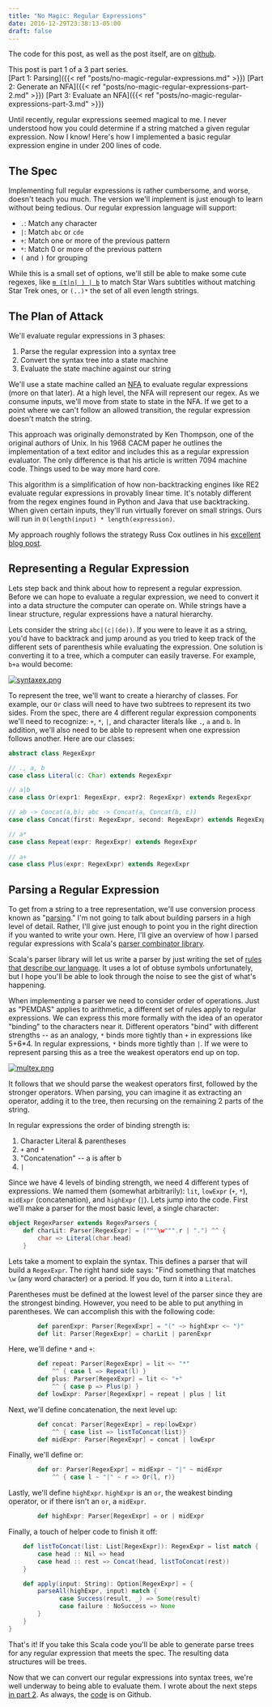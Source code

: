 ```yaml
---
title: "No Magic: Regular Expressions"
date: 2016-12-29T23:38:13-05:00
draft: false
---
```

The code for this post, as well as the post itself, are on [github](https://github.com/rcoh/toyregex).

This post is part 1 of a 3 part series.  
[Part 1: Parsing]({{< ref "posts/no-magic-regular-expressions.md" >}})
[Part 2: Generate an NFA]({{< ref "posts/no-magic-regular-expressions-part-2.md" >}})
[Part 3: Evaluate an NFA]({{< ref "posts/no-magic-regular-expressions-part-3.md" >}})

Until recently, regular expressions seemed magical to me. I never understood how you could determine if a string matched a given regular expression. Now I know! Here's how I implemented a basic regular expression engine in under 200 lines of code.
## The Spec ##
Implementing full regular expressions is rather cumbersome, and worse, doesn't teach you much. The version we'll implement is just enough to learn without being tedious. Our regular expression language will support:

* `.`: Match any character
* ``|``: Match ``abc`` or ``cde`` 
* ``+``: Match one or more of the previous pattern
* ``*``: Match 0 or more of the previous pattern
* ``(`` and ``)`` for grouping

While this is a small set of options, we'll still be able to make some cute regexes, like [``m (t|n| ) | b``](http://xkcd.com/1313/) to match Star Wars subtitles without matching Star Trek ones, or ``(..)*`` the set of all even length strings. 

## The Plan of Attack ##

We'll evaluate regular expressions in 3 phases:

1. Parse the regular expression into a syntax tree
2. Convert the syntax tree into a state machine
3. Evaluate the state machine against our string

We'll use a state machine called an [NFA](http://en.wikipedia.org/wiki/Nondeterministic_finite_automaton) to evaluate regular expressions (more on that later). At a high level, the NFA will represent our regex. As we consume inputs, we'll move from state to state in the NFA. If we get to a point where we can't follow an allowed transition, the regular expression doesn't match the string.

This approach was originally demonstrated by Ken Thompson, one of the original authors of Unix. In his 1968 CACM paper he outlines the implementation of a text editor and includes this as a regular expression evaluator. The only difference is that his article is written 7094 machine code. Things used to be way more hard core.

This algorithm is a simplification of how non-backtracking engines like RE2 evaluate regular expressions in provably linear time. It's notably different from the regex engines found in Python and Java that use backtracking. When given certain inputs, they'll run virtually forever on small strings. Ours will run in ``O(length(input) * length(expression)``.

My approach roughly follows the strategy Russ Cox outlines in his [excellent blog post](http://swtch.com/~rsc/regexp/regexp1.html).

## Representing a Regular Expression ##
Lets step back and think about how to represent a regular expression. Before we can hope to evaluate a regular expression, we need to convert it into a data structure the computer can operate on. While strings have a linear structure, regular expressions have a natural hierarchy.

Lets consider the string `abc|(c|(de))`. If you were to leave it as a string, you'd have to backtrack and jump around as you tried to keep track of the different sets of parenthesis while evaluating the expression. One solution is converting it to a tree, which a computer can easily traverse. For example, ``b+a`` would become:

[![syntaxex.png](https://svbtleusercontent.com/utcttrpai2yaw_small.png)](https://svbtleusercontent.com/utcttrpai2yaw.png)  

To represent the tree, we'll want to create a hierarchy of classes. For example, our ``Or`` class will need to have two subtrees to represent its two sides. From the spec, there are 4 different regular expression components we'll need to recognize: ``+``, ``*``, ``|``, and character literals like ``.``, ``a`` and ``b``. In addition, we'll also need to be able to represent when one expression follows another. Here are our classes:

```scala    
abstract class RegexExpr

// ., a, b
case class Literal(c: Char) extends RegexExpr

// a|b
case class Or(expr1: RegexExpr, expr2: RegexExpr) extends RegexExpr

// ab -> Concat(a,b); abc -> Concat(a, Concat(b, c))
case class Concat(first: RegexExpr, second: RegexExpr) extends RegexExpr

// a*
case class Repeat(expr: RegexExpr) extends RegexExpr
    
// a+
case class Plus(expr: RegexExpr) extends RegexExpr 
```

## Parsing a Regular Expression

To get from a string to a tree representation, we'll use conversion process known as "[parsing](http://en.wikipedia.org/wiki/Parsing)." I'm not going to talk about building parsers in a high level of detail. Rather, I'll give just enough to point you in the right direction if you wanted to write your own. Here, I'll give an overview of how I parsed regular expressions with Scala's [parser combinator library](http://www.scala-lang.org/api/2.10.3/index.html#scala.util.parsing.combinator.Parsers).

Scala's parser library will let us write a parser by just writing the set of [rules that describe our language](http://en.wikipedia.org/wiki/Formal_grammar). It uses a lot of obtuse symbols unfortunately, but I hope you'll be able to look through the noise to see the gist of what's happening.

When implementing a parser we need to consider order of operations. Just as "PEMDAS" applies to arithmetic, a different set of rules apply to regular expressions. We can express this more formally with the idea of an operator "binding" to the characters near it. Different operators "bind" with different strengths -- as an analogy, `*` binds more tightly than `+` in expressions like 5+6*4. In regular expressions, `*` binds more tightly than `|`. If we were to represent parsing this as a tree the weakest operators end up on top. 
 
[![multex.png](https://svbtleusercontent.com/sstquqt5mol21w_small.png)](https://svbtleusercontent.com/sstquqt5mol21w.png)

It follows that we should parse the weakest operators first, followed by the stronger operators. When parsing, you can imagine it as extracting an operator, adding it to the tree, then recursing on the remaining 2 parts of the string. 

In regular expressions the order of binding strength is:

1. Character Literal & parentheses
2. `+` and `*` 
3. "Concatenation" -- a is after b
4. `|`

Since we have 4 levels of binding strength, we need 4 different types of expressions. We named them (somewhat arbitrarily): `lit`, `lowExpr` (`+`, `*`), `midExpr` (concatenation), and `highExpr` (`|`). Lets jump into the code. First we'll make a parser for the most basic level, a single character:

```scala
object RegexParser extends RegexParsers {
	def charLit: Parser[RegexExpr] = ("""\w""".r | ".") ^^ { 
	    char => Literal(char.head) 
	}
```

Lets take a moment to explain the syntax. This defines a parser that will build a ``RegexExpr``. The right hand side says: "Find something that matches ``\w`` (any word character) or a period. If you do, turn it into a ``Literal``.

Parentheses must be defined at the lowest level of the parser since they are the strongest binding. However, you need to be able to put anything in parentheses. We can accomplish this with the following code:

```scala
        def parenExpr: Parser[RegexExpr] = "(" ~> highExpr <~ ")"
        def lit: Parser[RegexExpr] = charLit | parenExpr
```

Here, we'll define ``*`` and ``+``:

```scala
        def repeat: Parser[RegexExpr] = lit <~ "*" 
            ^^ { case l => Repeat(l) } 
        def plus: Parser[RegexExpr] = lit <~ "+" 
            ^^ { case p => Plus(p) }
        def lowExpr: Parser[RegexExpr] = repeat | plus | lit
```

Next, we'll define concatenation, the next level up:

```scala
        def concat: Parser[RegexExpr] = rep(lowExpr) 
            ^^ { case list => listToConcat(list)}
        def midExpr: Parser[RegexExpr] = concat | lowExpr
```

Finally, we'll define or:

```scala
        def or: Parser[RegexExpr] = midExpr ~ "|" ~ midExpr 
            ^^ { case l ~ "|" ~ r => Or(l, r)}
```

Lastly, we'll define ``highExpr``. ``highExpr`` is an ``or``, the weakest binding operator, or if there isn't an ``or``, a ``midExpr``.

```scala
        def highExpr: Parser[RegexExpr] = or | midExpr
```

Finally, a touch of helper code to finish it off:

```scala
    def listToConcat(list: List[RegexExpr]): RegexExpr = list match {
        case head :: Nil => head
        case head :: rest => Concat(head, listToConcat(rest))
    }

    def apply(input: String): Option[RegexExpr] = {
        parseAll(highExpr, input) match {
              case Success(result, _) => Some(result)
              case failure : NoSuccess => None
        }
    }
}
```

That's it! If you take this Scala code you'll be able to generate parse trees for any regular expression that meets the spec. The resulting data structures will be trees. 

Now that we can convert our regular expressions into syntax trees, we're well underway to being able to evaluate them. I wrote about the next steps [in part 2](http://rcoh.svbtle.com/regular-expressions-part-2). As always, the [code](https://www.github.com/rcoh/toyregex) is on Github.

